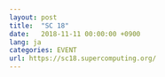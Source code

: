 ```yaml
---
layout: post
title:  "SC 18"
date:   2018-11-11 00:00:00 +0900
lang: ja
categories: EVENT
url: https://sc18.supercomputing.org/
---
```

